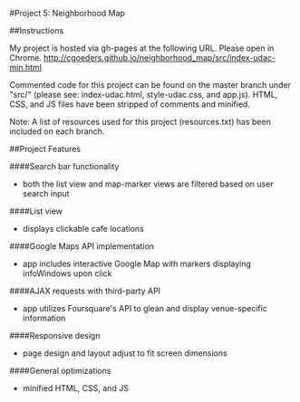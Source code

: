 #Project 5: Neighborhood Map



##Instructions

My project is hosted via gh-pages at the following URL. Please open in Chrome. 
http://cgoeders.github.io/neighborhood_map/src/index-udac-min.html

Commented code for this project can be found on the master branch under "src/" (please see: index-udac.html, style-udac.css, and app.js). HTML, CSS, and JS files have been stripped of comments and minified.

Note: A list of resources used for this project (resources.txt) has been included on each branch. 



##Project Features


####Search bar functionality
- both the list view and map-marker views are filtered based on user search input


####List view
- displays clickable cafe locations

####Google Maps API implementation
- app includes interactive Google Map with markers displaying infoWindows upon click

####AJAX requests with third-party API
- app utilizes Foursquare's API to glean and display venue-specific information

####Responsive design
- page design and layout adjust to fit screen dimensions

####General optimizations
- minified HTML, CSS, and JS



